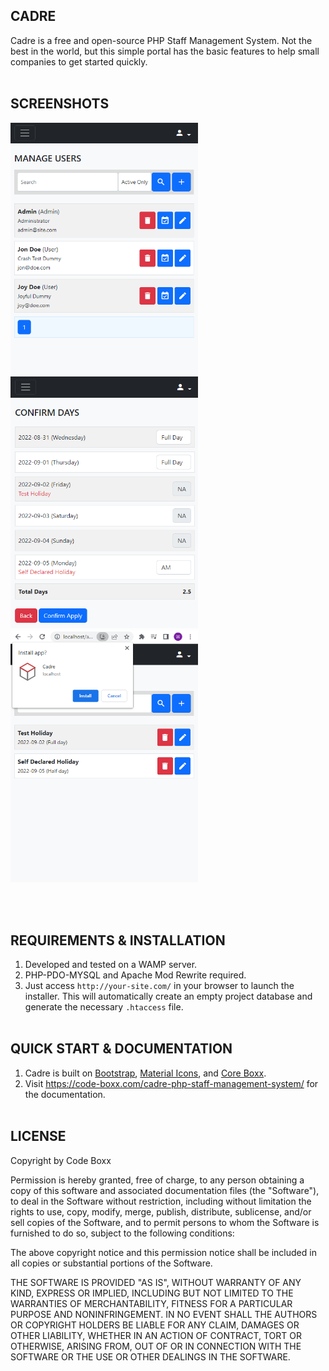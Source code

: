 ## CADRE
Cadre is a free and open-source PHP Staff Management System. Not the best in the world, but this simple portal has the basic features to help small companies to get started quickly.
<br><br>


## SCREENSHOTS
<p float="left">
<img width="300" style="inline-block" src="https://github.com/code-boxx/Cadre/blob/main/assets/cadre-ss-1.png">
<img width="300" style="inline-block" src="https://github.com/code-boxx/Cadre/blob/main/assets/cadre-ss-2.png">
<img width="300" style="inline-block" src="https://github.com/code-boxx/Cadre/blob/main/assets/cadre-ss-3.png">
</p><br><br>


## REQUIREMENTS & INSTALLATION
1) Developed and tested on a WAMP server.
2) PHP-PDO-MYSQL and Apache Mod Rewrite required.
2) Just access `http://your-site.com/` in your browser to launch the installer. This will automatically create an empty project database and generate the necessary `.htaccess` file.
<br><br>


## QUICK START & DOCUMENTATION
1) Cadre is built on [Bootstrap](https://getbootstrap.com/), [Material Icons](https://fonts.google.com/icons), and [Core Boxx](https://code-boxx.com/core-boxx-php-rapid-development-framework/).
2) Visit https://code-boxx.com/cadre-php-staff-management-system/ for the documentation.
<br><br>


## LICENSE
Copyright by Code Boxx

Permission is hereby granted, free of charge, to any person obtaining a copy
of this software and associated documentation files (the "Software"), to deal
in the Software without restriction, including without limitation the rights
to use, copy, modify, merge, publish, distribute, sublicense, and/or sell
copies of the Software, and to permit persons to whom the Software is
furnished to do so, subject to the following conditions:

The above copyright notice and this permission notice shall be included in all
copies or substantial portions of the Software.

THE SOFTWARE IS PROVIDED "AS IS", WITHOUT WARRANTY OF ANY KIND, EXPRESS OR
IMPLIED, INCLUDING BUT NOT LIMITED TO THE WARRANTIES OF MERCHANTABILITY,
FITNESS FOR A PARTICULAR PURPOSE AND NONINFRINGEMENT. IN NO EVENT SHALL THE
AUTHORS OR COPYRIGHT HOLDERS BE LIABLE FOR ANY CLAIM, DAMAGES OR OTHER
LIABILITY, WHETHER IN AN ACTION OF CONTRACT, TORT OR OTHERWISE, ARISING FROM,
OUT OF OR IN CONNECTION WITH THE SOFTWARE OR THE USE OR OTHER DEALINGS IN THE
SOFTWARE.
